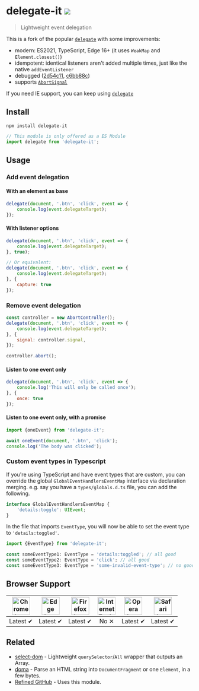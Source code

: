 # delegate-it [![][badge-gzip]][link-bundlephobia]

[badge-gzip]: https://img.shields.io/bundlephobia/minzip/delegate-it.svg?label=gzipped
[link-bundlephobia]: https://bundlephobia.com/result?p=delegate-it

> Lightweight event delegation

This is a fork of the popular [`delegate`](https://github.com/zenorocha/delegate) with some improvements:

- modern: ES2021, TypeScript, Edge 16+ (it uses `WeakMap` and `Element.closest()`)
- idempotent: identical listeners aren't added multiple times, just like the native `addEventListener`
- debugged ([2d54c11](https://github.com/fregante/delegate-it/commit/2d54c1182aefd3ec9d8250fda76290971f5d7166), [c6bb88c](https://github.com/fregante/delegate-it/commit/c6bb88c2aa8097b25f22993a237cf09c96bcbfb8))
- supports [`AbortSignal`](https://developer.mozilla.org/en-US/docs/Web/API/AbortSignal)

If you need IE support, you can keep using [`delegate`](https://github.com/zenorocha/delegate)

## Install

```
npm install delegate-it
```

```js
// This module is only offered as a ES Module
import delegate from 'delegate-it';
```

## Usage

### Add event delegation

#### With an element as base

```js
delegate(document, '.btn', 'click', event => {
	console.log(event.delegateTarget);
});
```

#### With listener options

```js
delegate(document, '.btn', 'click', event => {
	console.log(event.delegateTarget);
}, true);

// Or equivalent:
delegate(document, '.btn', 'click', event => {
	console.log(event.delegateTarget);
}, {
	capture: true
});
```

### Remove event delegation

```js
const controller = new AbortController();
delegate(document, '.btn', 'click', event => {
	console.log(event.delegateTarget);
}, {
	signal: controller.signal,
});

controller.abort();
```

#### Listen to one event only

```js
delegate(document, '.btn', 'click', event => {
	console.log('This will only be called once');
}, {
	once: true
});
```

#### Listen to one event only, with a promise

```js
import {oneEvent} from 'delegate-it';

await oneEvent(document, '.btn', 'click');
console.log('The body was clicked');
```

### Custom event types in Typescript

If you're using TypeScript and have event types that are custom, you can override the global `GlobalEventHandlersEventMap` interface via declaration merging. e.g. say you have a `types/globals.d.ts` file, you can add the following.

```js
interface GlobalEventHandlersEventMap {
	'details:toggle': UIEvent;
}
```

In the file that imports `EventType`, you will now be able to set the event type to `'details:toggled'`.

```js
import {EventType} from 'delegate-it';

const someEventType1: EventType = 'details:toggled'; // all good
const someEventType2: EventType = 'click'; // all good
const someEventType3: EventType = 'some-invalid-event-type'; // no good
```

## Browser Support

| <img src="https://clipboardjs.com/assets/images/chrome.png" width="48px" height="48px" alt="Chrome logo"> | <img src="https://clipboardjs.com/assets/images/edge.png" width="48px" height="48px" alt="Edge logo"> | <img src="https://clipboardjs.com/assets/images/firefox.png" width="48px" height="48px" alt="Firefox logo"> | <img src="https://clipboardjs.com/assets/images/ie.png" width="48px" height="48px" alt="Internet Explorer logo"> | <img src="https://clipboardjs.com/assets/images/opera.png" width="48px" height="48px" alt="Opera logo"> | <img src="https://clipboardjs.com/assets/images/safari.png" width="48px" height="48px" alt="Safari logo"> |
|:---:|:---:|:---:|:---:|:---:|:---:|
| Latest ✔ | Latest ✔ | Latest ✔ | No ✕ | Latest ✔ | Latest ✔ |


## Related

- [select-dom](https://github.com/fregante/select-dom) - Lightweight `querySelector`/`All` wrapper that outputs an Array.
- [doma](https://github.com/fregante/doma) - Parse an HTML string into `DocumentFragment` or one `Element`, in a few bytes.
- [Refined GitHub](https://github.com/sindresorhus/refined-github) - Uses this module.
